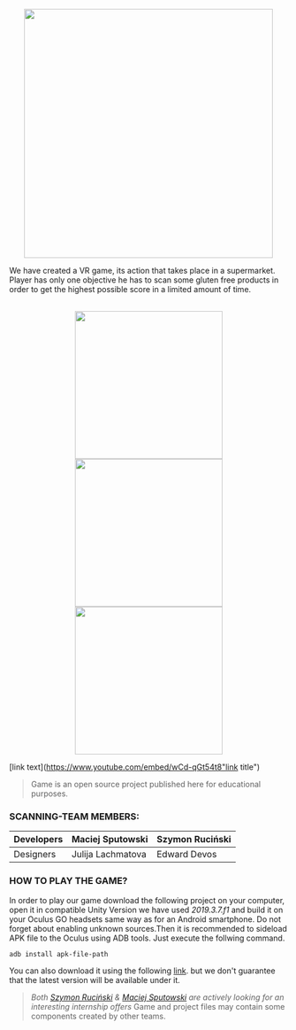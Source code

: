 <p align="center">
    <img width="450" src="Images/logo.png"/>
</p>
We have created a VR game, its action that takes place in a supermarket. Player has only one objective he has to scan some gluten free products in order to get the highest possible score in a limited amount of time. <br/>
<br/>

<p align="center">
    <img width="267" src="Images/1.png"/>
    <img width="267" src="Images/2.png"/>
    <img width="267" src="Images/3.png"/>
</p>

[link text](https://www.youtube.com/embed/wCd-qGt54t8"link title")



> Game is an open source project published here for educational purposes.

 <h3 align="left">SCANNING-TEAM MEMBERS: </h3>

| Developers	| Maciej Sputowski 	|   Szymon Ruciński	|
|---	|---------	|--- |
| Designers	| Julija Lachmatova   	| Edward Devos 	|

 <h3 align="left">HOW TO PLAY THE GAME? </h3>

In order to play our game download the following project on your computer, open it in compatible Unity Version we have used *2019.3.7.f1* and build it on your Oculus GO headsets same way as for an Android smartphone. Do not forget about enabling unknown sources.Then it is recommended to sideload APK file to the Oculus using ADB tools. Just execute the follwing command.

```sh
adb install apk-file-path
```
You can also download it using the following [link](https://appsenjoy.com/download/a0eb101c19192df8ae09555029cbb50a.html "Apk file"). but we don't guarantee that the latest version will be available under it.


> *Both [Szymon Ruciński](https://github.com/szymonrucinski "Szymon's github") & [Maciej Sputowski](https://github.com/macieksputowski "Maciek's github") are actively looking for an interesting internship offers*
> Game and project files may contain some components created by other teams. <br/>

